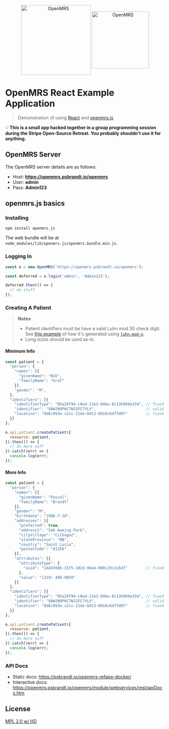 <p align="center">
  <img align="middle" src="https://talk.openmrs.org/uploads/default/original/2X/f/f1ec579b0398cb04c80a54c56da219b2440fe249.jpg" height="220px" alt="OpenMRS"/>
  <img align="middle" src="https://cdn.auth0.com/blog/react-js/react.png" height="180px" alt="OpenMRS"/>
</p>

# OpenMRS React Example Application

> Demonstration of using [React](http://facebook.github.io/react/) and [openmrs.js](https://github.com/psbrandt/openmrs.js)

:bulb: **This is a small app hacked together in a group programming session during
the Stripe Open-Source Retreat. You probably shouldn't use it for anything.**

## OpenMRS Server

The OpenMRS server details are as follows:

 * Host: **https://openmrs.psbrandt.io/openmrs**
 * User: **admin**
 * Pass: **Admin123**

## openmrs.js basics

### Installing

```
npm install openmrs.js
```

The web bundle will be at `node_modules/lib/openmrs.js/openmrs.bundle.min.js`.

### Logging In

```js
const o = new OpenMRS('https://openmrs.psbrandt.io/openmrs');

const deferred = o.login('admin', 'Admin123');

deferred.then(() => {
  // do stuff
});
```

### Creating A Patient


> **Notes**
> * Patient identifiers must be have a valid Luhn mod 30 check digit. See [this example](https://github.com/psbrandt/openmrs.js/blob/master/examples/node/create-random-patients/create-random-patients.js#L74) of how it's generated using [`luhn-mod-n`](https://github.com/mikeymckay/luhn-mod-n).
> * Long `UUID`s should be used as-is.


#### Minimum Info

```js
const patient = {
  "person": {
    "names": [{
      "givenName": "Nik",
      "familyName": "Graf"
    }],
    "gender": "M",
  },
  "identifiers": [{
    "identifierType": "05a29f94-c0ed-11e2-94be-8c13b969e334", // fixed value
    "identifier": "9AW2N9PHC7WJ2FC7YLV",                      // valid Luhn mod 30 check digit
    "location": "8d6c993e-c2cc-11de-8d13-0010c6dffd0f"        // fixed value
  }]
};

o.api.patient.createPatient({
  resource: patient,
}).then(() => {
  // do more suff
}).catch((err) => {
  console.log(err);
});
```

#### More Info

```js
const patient = {
  "person": {
    "names": [{
      "givenName": "Pascal",
      "familyName": "Brandt"
    }],
    "gender": "M",
    "birthdate": "1986-7-18",
    "addresses": [{
      "preferred": true,
      "address1": "546 Awejug Park",
      "cityVillage": "Cilbugaz",
      "stateProvince": "MB",
      "country": "Saint Lucia",
      "postalCode": "41156"
    }],
    "attributes": [{
      "attributeType": {
        "uuid": "14d4f066-15f5-102d-96e4-000c29c2a5d7"        // fixed value
      },
      "value": "(319) 498-9859"
    }]
  },
  "identifiers": [{
    "identifierType": "05a29f94-c0ed-11e2-94be-8c13b969e334", // fixed value
    "identifier": "9AW2N9PHC7WJ2FC7YLV",                      // valid Luhn mod 30 check digit
    "location": "8d6c993e-c2cc-11de-8d13-0010c6dffd0f"        // fixed value
  }]
};

o.api.patient.createPatient({
  resource: patient,
}).then(() => {
  // do more suff
}).catch((err) => {
  console.log(err);
});
```

### API Docs

 * Static docs: https://psbrandt.io/openmrs-refapp-docker/
 * Interactive docs: https://openmrs.psbrandt.io/openmrs/module/webservices/rest/apiDocs.htm

## License

[MPL 2.0 w/ HD](http://openmrs.org/license/)
